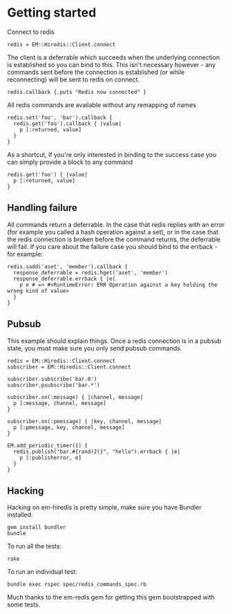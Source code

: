 Getting started
===============

Connect to redis

    redis = EM::Hiredis::Client.connect

The client is a deferrable which succeeds when the underlying connection is established so you can bind to this. This isn't necessary however - any commands sent before the connection is established (or while reconnecting) will be sent to redis on connect.

    redis.callback { puts "Redis now connected" }

All redis commands are available without any remapping of names

    redis.set('foo', 'bar').callback {
      redis.get('foo').callback { |value|
        p [:returned, value]
      }
    }

As a shortcut, if you're only interested in binding to the success case you can simply provide a block to any command

    redis.get('foo') { |value|
      p [:returned, value]
    }

Handling failure
----------------

All commands return a deferrable. In the case that redis replies with an error (for example you called a hash operation against a set), or in the case that the redis connection is broken before the command returns, the deferrable will fail. If you care about the failure case you should bind to the errback - for example:

    redis.sadd('aset', 'member').callback {
      response_deferrable = redis.hget('aset', 'member')
      response_deferrable.errback { |e|
        p e # => #<RuntimeError: ERR Operation against a key holding the wrong kind of value>
      }
    }

Pubsub
------

This example should explain things. Once a redis connection is in a pubsub state, you must make sure you only send pubsub commands.

    redis = EM::Hiredis::Client.connect
    subscriber = EM::Hiredis::Client.connect

    subscriber.subscribe('bar.0')
    subscriber.psubscribe('bar.*')

    subscriber.on(:message) { |channel, message|
      p [:message, channel, message]
    }

    subscriber.on(:pmessage) { |key, channel, message|
      p [:pmessage, key, channel, message]
    }

    EM.add_periodic_timer(1) {
      redis.publish("bar.#{rand(2)}", "hello").errback { |e|
        p [:publisherror, e]
      }
    }

Hacking
-------

Hacking on em-hiredis is pretty simple, make sure you have Bundler installed:

    gem install bundler
    bundle

To run all the tests:

    rake

To run an individual test:

    bundle exec rspec spec/redis_commands_spec.rb

Much thanks to the em-redis gem for getting this gem bootstrapped with some tests.
